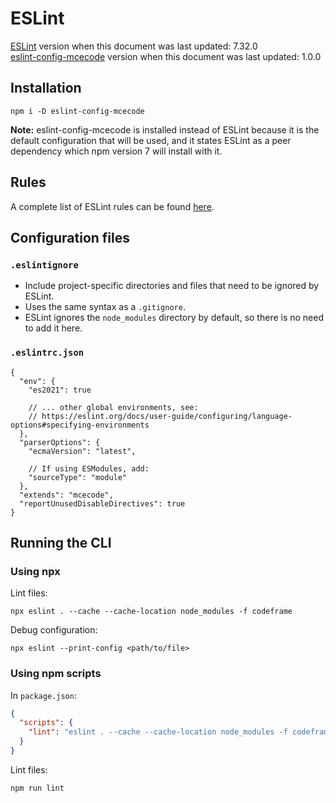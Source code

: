# ESLint

[ESLint](https://eslint.org) version when this document was last updated: 7.32.0 \
[eslint-config-mcecode](https://github.com/mcecode/eslint-config-mcecode) version when this document was last updated: 1.0.0

## Installation

```console
npm i -D eslint-config-mcecode
```

**Note:** eslint-config-mcecode is installed instead of ESLint because it is the default configuration that will be used, and it states ESLint as a peer dependency which npm version 7 will install with it.

## Rules

A complete list of ESLint rules can be found [here](https://eslint.org/docs/rules).

## Configuration files

### `.eslintignore`

- Include project-specific directories and files that need to be ignored by ESLint.
- Uses the same syntax as a `.gitignore`.
- ESLint ignores the `node_modules` directory by default, so there is no need to add it here.

### `.eslintrc.json`

```jsonc
{
  "env": {
    "es2021": true

    // ... other global environments, see:
    // https://eslint.org/docs/user-guide/configuring/language-options#specifying-environments
  },
  "parserOptions": {
    "ecmaVersion": "latest",

    // If using ESModules, add:
    "sourceType": "module"
  },
  "extends": "mcecode",
  "reportUnusedDisableDirectives": true
}
```

## Running the CLI

### Using npx

Lint files:

```console
npx eslint . --cache --cache-location node_modules -f codeframe
```

Debug configuration:

```console
npx eslint --print-config <path/to/file>
```

### Using npm scripts

In `package.json`:

```json
{
  "scripts": {
    "lint": "eslint . --cache --cache-location node_modules -f codeframe"
  }
}
```

Lint files:

```console
npm run lint
```
